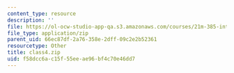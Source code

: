 ```yaml
---
content_type: resource
description: ''
file: https://ol-ocw-studio-app-qa.s3.amazonaws.com/courses/21m-385-interactive-music-systems-fall-2016/f58dcc6ac15f55eeae96bf4c70e46dd7_class4.zip
file_type: application/zip
parent_uid: 66ec87df-2a76-358e-2dff-09c2e2b52361
resourcetype: Other
title: class4.zip
uid: f58dcc6a-c15f-55ee-ae96-bf4c70e46dd7
---
```

